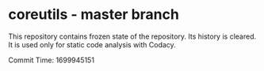 # coreutils - master branch

This repository contains frozen state of the repository.
Its history is cleared. It is used only for static code
analysis with Codacy.

Commit Time: 1699945151